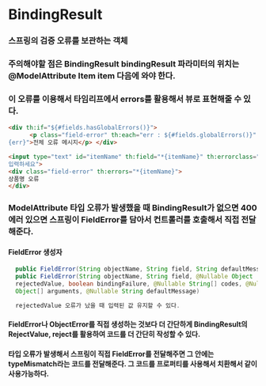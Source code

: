 # BindingResult

### 스프링의 검증 오류를 보관하는 객체 
### 주의해야할 점은 BindingResult bindingResult 파라미터의 위치는 @ModelAttribute Item item 다음에 와야 한다. 
### 이 오류를 이용해서 타임리프에서 errors를 활용해서 뷰로 표현해줄 수 있다. 

```html
<div th:if="${#fields.hasGlobalErrors()}">
      <p class="field-error" th:each="err : ${#fields.globalErrors()}" th:text="$
{err}">전체 오류 메시지</p> </div>
```

```html
<input type="text" id="itemName" th:field="*{itemName}" th:errorclass="field-error" class="form-control" placeholder="이름을
입력하세요">
<div class="field-error" th:errors="*{itemName}">
상품명 오류
</div>
```

### ModelAttribute 타입 오류가 발생했을 때 BindingResult가 없으면 400에러 있으면 스프링이 FieldError를 담아서 컨트롤러를 호출해서 직접 전달해준다.

#### FieldError 생성자
```java
  public FieldError(String objectName, String field, String defaultMessage);
  public FieldError(String objectName, String field, @Nullable Object
  rejectedValue, boolean bindingFailure, @Nullable String[] codes, @Nullable
  Object[] arguments, @Nullable String defaultMessage)

  rejectedValue 오류가 났을 때 입력된 값 유지할 수 있다.
```

#### FieldError나 ObjectError를 직접 생성하는 것보다 더 간단하게 BindingResult의 RejectValue, reject를 활용하여 코드를 더 간단히 작성할 수 있다.


#### 타입 오류가 발생해서 스프링이 직접 FieldError를 전달해주면 그 안에는 typeMismatch라는 코드를 전달해준다. 그 코드를 프로퍼티를 사용해서 치환해서 같이 사용가능하다.
